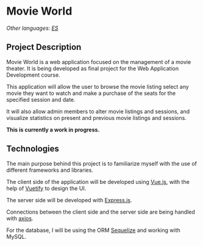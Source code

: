 # Movie World

*Other languages: [ES](README.es.md)*

## Project Description

Movie World is a web application focused on the management of a movie theater. It is being developed as final project for the Web Application Development course.

This application will allow the user to browse the movie listing select any movie they want to watch and make a purchase of the seats for the specified session and date.

It will also allow admin members to alter movie listings and sessions, and visualize statistics on present and previous movie listings and sessions.

**This is currently a work in progress.**

## Technologies

The main purpose behind this project is to familiarize myself with the use of different frameworks and libraries.

The client side of the application will be developed using [Vue.js](https://vuejs.org/), with the help of [Vuetify](https://vuetifyjs.com/en/) to design the UI.

The server side will be developed with [Express.js](https://expressjs.com/).

Connections between the client side and the server side are being handled with [axios](https://github.com/axios/axios).

For the database, I will be using the ORM [Sequelize](https://sequelize.org/) and working with MySQL.
